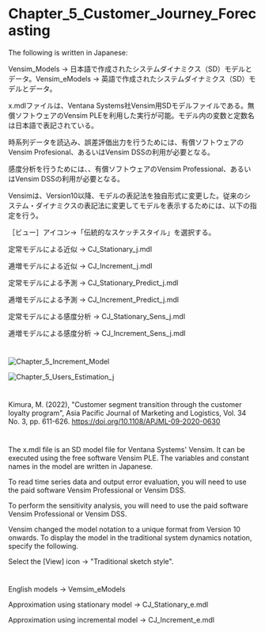 # Chapter_5_Customer_Journey_Forecasting
The following is written in Japanese:

Vensim_Models -> 日本語で作成されたシステムダイナミクス（SD）モデルとデータ。Vensim_eModels -> 英語で作成されたシステムダイナミクス（SD）モデルとデータ。

x.mdlファイルは、Ventana Systems社Vensim用SDモデルファイルである。無償ソフトウェアのVensim PLEを利用した実行が可能。モデル内の変数と定数名は日本語で表記されている。

時系列データを読込み、誤差評価出力を行うためには、有償ソフトウェアのVensim Profesional、あるいはVensim DSSの利用が必要となる。

感度分析を行うためには、、有償ソフトウェアのVensim Professional、あるいはVensim DSSの利用が必要となる。

Vensimは、Version10以降、モデルの表記法を独自形式に変更した。従来のシステム・ダイナミクスの表記法に変更してモデルを表示するためには、以下の指定を行う。

［ビュー］アイコン→「伝統的なスケッチスタイル」を選択する。

定常モデルによる近似  -> CJ_Stationary_j.mdl

逓増モデルによる近似 ->  CJ_Increment_j.mdl

定常モデルによる予測 -> CJ_Stationary_Predict_j.mdl

逓増モデルによる予測 -> CJ_Increment_Predict_j.mdl

定常モデルによる感度分析 -> CJ_Stationary_Sens_j.mdl

逓増モデルによる感度分析 -> CJ_Increment_Sens_j.mdl
#
![Chapter_5_Increment_Model](https://github.com/user-attachments/assets/6236c12c-593f-473d-af60-163de970e7fc)

![Chapter_5_Users_Estimation_j](https://github.com/user-attachments/assets/01820895-41fb-409e-9d0f-a1a18bf14426)
#
 Kimura, M. (2022), "Customer segment transition through the customer loyalty program", Asia Pacific Journal of Marketing and Logistics, Vol. 34 No. 3, pp. 611-626. https://doi.org/10.1108/APJML-09-2020-0630 

#
The x.mdl file is an SD model file for Ventana Systems' Vensim. It can be executed using the free software Vensim PLE. The variables and constant names in the model are written in Japanese.

To read time series data and output error evaluation, you will need to use the paid software Vensim Professional or Vensim DSS.

To perform the sensitivity analysis, you will need to use the paid software Vensim Professional or Vensim DSS.

Vensim changed the model notation to a unique format from Version 10 onwards. To display the model in the traditional system dynamics notation, specify the following.

Select the [View] icon → "Traditional sketch style".

#
English models ->  Vemsim_eModels

Approximation using stationary model -> CJ_Stationary_e.mdl

Approximation using incremental model -> CJ_Increment_e.mdl


